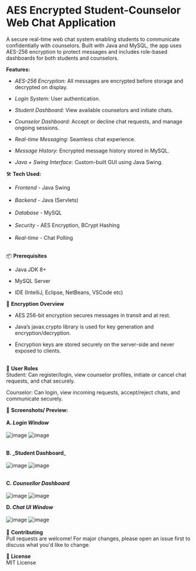 # AES Encrypted Student-Counselor Web Chat Application

A secure real-time web chat system enabling students to communicate confidentially with counselors. Built with Java and MySQL, the app uses AES-256 encryption to protect messages and includes role-based dashboards for both students and counselors.

**Features:**<br>
- _AES-256 Encryption:_ All messages are encrypted before storage and decrypted on display.

- _Login System:_ User authentication.

- _Student Dashboard:_ View available counselors and initiate chats.

- _Counselor Dashboard:_ Accept or decline chat requests, and manage ongoing sessions.

- _Real-time Messaging:_ Seamless chat experience.

- _Message History:_ Encrypted message history stored in MySQL.

- _Java + Swing Interface:_ Custom-built GUI using Java Swing. <br>

🛠️ **Tech Used:** <br>
- _Frontend_ - Java Swing <br><br>
- _Backend_ - Java (Servlets) <br><br>
- _Database_ -	MySQL <br><br>
- _Security_ -	AES Encryption, BCrypt Hashing <br><br>
- _Real-time_ - Chat	Polling <br><br>

📦 **Prerequisites** <br>
- Java JDK 8+

- MySQL Server

- IDE (IntelliJ, Eclipse, NetBeans, VSCode etc)<br>

🔐 **Encryption Overview** <br>
* AES 256-bit encryption secures messages in transit and at rest.

* Java’s javax.crypto library is used for key generation and encryption/decryption.

* Encryption keys are stored securely on the server-side and never exposed to clients.<br><br>

👥 **User Roles** <br>
Student: Can register/login, view counselor profiles, initiate or cancel chat requests, and chat securely.

Counselor: Can login, view incoming requests, accept/reject chats, and communicate securely.

📸 **Screenshots/ Preview:**<br><br>
**A. _Login Window_** <br><br>
![image](https://github.com/user-attachments/assets/eae22996-dc32-4f2d-903e-683f8a8f7231)
![image](https://github.com/user-attachments/assets/6344ddc5-7e1c-46ad-b28c-5e98d7ee50c6) <br><br>

**B. _Student Dashboard**_ <br><br>
![image](https://github.com/user-attachments/assets/d76487f8-a4ad-42ad-9f0f-baaf69699751)
![image](https://github.com/user-attachments/assets/9835aeee-555d-4a74-a9c6-3fed23edbcaf) <br><br>

**C. _Counsellor Dashboard_** <br><br>
![image](https://github.com/user-attachments/assets/50060963-1c49-4a7e-b00f-8df129ffe4a9)
![image](https://github.com/user-attachments/assets/1c646727-134c-4f91-905a-0fcd0fc01259)

**D. _Chat UI Window_** <br><br>
![image](https://github.com/user-attachments/assets/8ba826d8-466e-4688-8a12-0b39411fa98e)
![image](https://github.com/user-attachments/assets/e8dd8fd8-9bed-4002-b82a-fa83cd80013d)
<br><br>
🤝 **Contributing** <br>
Pull requests are welcome! For major changes, please open an issue first to discuss what you'd like to change.

📜 **License** <br>
MIT License







